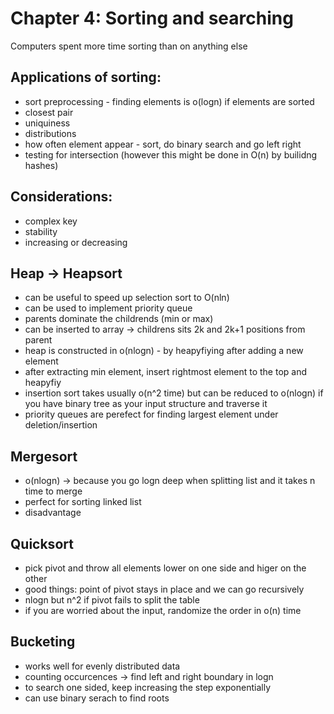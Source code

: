 # Chapter 4: Sorting and searching

Computers spent more time sorting than on anything else

## Applications of sorting:

- sort preprocessing - finding elements is o(logn) if elements are sorted
- closest pair
- uniquiness
- distributions
- how often element appear - sort, do binary search and go left right
- testing for intersection (however this might be done in O(n) by builidng hashes)

## Considerations: 

- complex key
- stability
- increasing or decreasing

## Heap -> Heapsort

- can be useful to speed up selection sort to O(nln)
- can be used to implement priority queue
- parents dominate the childrends (min or max)
- can be inserted to array -> childrens sits 2k and 2k+1 positions from parent
- heap is constructed in o(nlogn) - by heapyfiying after adding a new element
- after extracting min element, insert rightmost element to the top and heapyfiy
- insertion sort takes usually o(n^2 time) but can be reduced to o(nlogn) if you have binary tree as your input structure and traverse it
- priority queues are perefect for finding largest element under deletion/insertion

## Mergesort

- o(nlogn) -> because you go logn deep when splitting list and it takes n time to merge
- perfect for sorting linked list
- disadvantage 

## Quicksort
- pick pivot and throw all elements lower on one side and higer on the other
- good things: point of pivot stays in place and we can go recursively
- nlogn but n^2 if pivot fails to split the table
- if you are worried about the input, randomize the order in o(n) time

## Bucketing
- works well for evenly distributed data
- counting occurcences -> find left and right boundary in logn
- to search one sided, keep increasing the step exponentially
- can use binary serach to find roots

